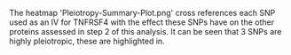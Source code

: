 The heatmap 'Pleiotropy-Summary-Plot.png' cross references each SNP used as an IV for TNFRSF4 with the effect these SNPs have on the other proteins assessed in step 2 of this analysis. It can be seen that 3 SNPs are highly pleiotropic, these are highlighted in.

